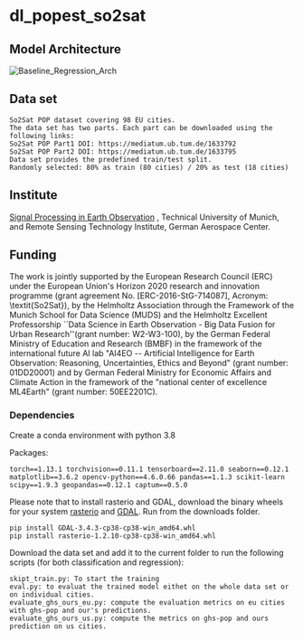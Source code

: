# dl_popest_so2sat

## Model Architecture

![Baseline_Regression_Arch](https://user-images.githubusercontent.com/61827990/208144547-9f0ec1f5-4a51-4589-b0d0-4b2d692b621e.png)


## Data set
```
So2Sat POP dataset covering 98 EU cities. 
The data set has two parts. Each part can be downloaded using the following links:
So2Sat POP Part1 DOI: https://mediatum.ub.tum.de/1633792
So2Sat POP Part2 DOI: https://mediatum.ub.tum.de/1633795
Data set provides the predefined train/test split.
Randomly selected: 80% as train (80 cities) / 20% as test (18 cities)
```

## Institute
[Signal Processing in Earth Observation](https://www.asg.ed.tum.de/sipeo/home/) , Technical University of Munich, and Remote Sensing Technology Institute, German Aerospace Center.


## Funding
The work is jointly supported by the European Research Council (ERC) under the European Union's Horizon 2020 research and innovation programme (grant agreement No. [ERC-2016-StG-714087], Acronym: \textit{So2Sat}), by the Helmholtz Association through the Framework of the Munich School for Data Science (MUDS) and the Helmholtz Excellent Professorship ``Data Science in Earth Observation - Big Data Fusion for Urban Research''(grant number: W2-W3-100), by the German Federal Ministry of Education and Research (BMBF) in the framework of the international future AI lab "AI4EO -- Artificial Intelligence for Earth Observation: Reasoning, Uncertainties, Ethics and Beyond" (grant number: 01DD20001) and by German Federal Ministry for Economic Affairs and Climate Action in the framework of the "national center of excellence ML4Earth" (grant number: 50EE2201C).

### Dependencies

Create a conda environment with python 3.8

Packages:
```
torch==1.13.1 torchvision==0.11.1 tensorboard==2.11.0 seaborn==0.12.1 matplotlib==3.6.2 opencv-python==4.6.0.66 pandas==1.1.3 scikit-learn scipy==1.9.3 geopandas==0.12.1 captum==0.5.0
```


Please note that to install rasterio and GDAL, download the binary wheels for your system [rasterio](https://www.lfd.uci.edu/~gohlke/pythonlibs/#rasterio) and [GDAL](https://www.lfd.uci.edu/~gohlke/pythonlibs/#gdal). Run from the downloads folder.
```
pip install GDAL-3.4.3-cp38-cp38-win_amd64.whl
pip install rasterio-1.2.10-cp38-cp38-win_amd64.whl
```


Download the data set and add it to the current folder to run the following scripts (for both classification and regression):
```
skipt_train.py: To start the training
eval.py: to evaluat the trained model eithet on the whole data set or on individual cities.
evaluate_ghs_ours_eu.py: compute the evaluation metrics on eu cities with ghs-pop and our's predictions.
evaluate_ghs_ours_us.py: compute the metrics on ghs-pop and ours prediction on us cities.
```
